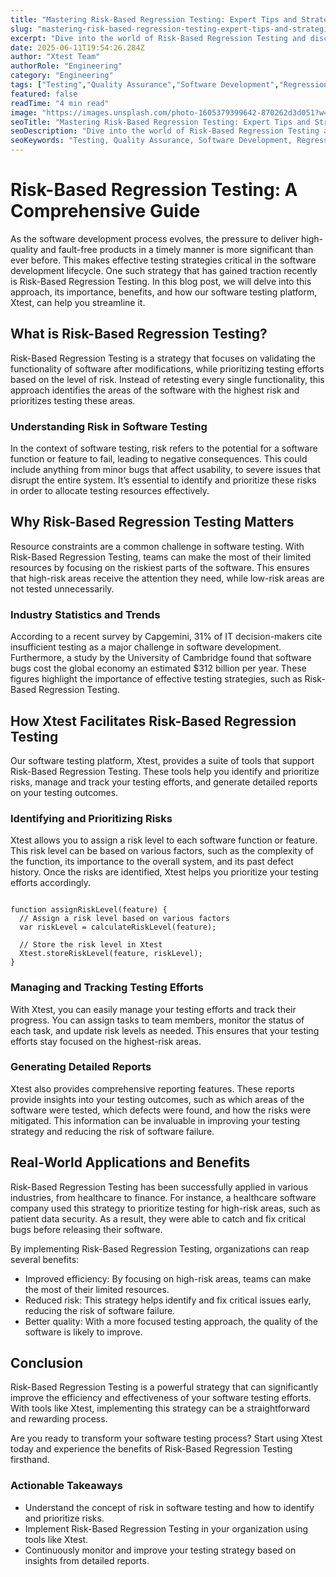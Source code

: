 ```yaml
---
title: "Mastering Risk-Based Regression Testing: Expert Tips and Strategies"
slug: "mastering-risk-based-regression-testing-expert-tips-and-strategies"
excerpt: "Dive into the world of Risk-Based Regression Testing and discover how it can revolutionize your software testing process. Learn how this strategy optimizes testing efforts, reduces risks, and saves resources, providing an edge in the competitive tech landscape. Transform your workflow today with our comprehensive guide."
date: 2025-06-11T19:54:26.284Z
author: "Xtest Team"
authorRole: "Engineering"
category: "Engineering"
tags: ["Testing","Quality Assurance","Software Development","Regression","Test Suite"]
featured: false
readTime: "4 min read"
image: "https://images.unsplash.com/photo-1605379399642-870262d3d051?w=1200&h=600&fit=crop"
seoTitle: "Mastering Risk-Based Regression Testing: Expert Tips and Strategies"
seoDescription: "Dive into the world of Risk-Based Regression Testing and discover how it can revolutionize your software testing process. Learn how this strategy optimizes testing efforts, reduces risks, and saves resources, providing an edge in the competitive tech landscape. Transform your workflow today with our comprehensive guide."
seoKeywords: "Testing, Quality Assurance, Software Development, Regression, Test Suite"
---
```


# Risk-Based Regression Testing: A Comprehensive Guide

As the software development process evolves, the pressure to deliver high-quality and fault-free products in a timely manner is more significant than ever before. This makes effective testing strategies critical in the software development lifecycle. One such strategy that has gained traction recently is Risk-Based Regression Testing. In this blog post, we will delve into this approach, its importance, benefits, and how our software testing platform, Xtest, can help you streamline it.

## What is Risk-Based Regression Testing?

Risk-Based Regression Testing is a strategy that focuses on validating the functionality of software after modifications, while prioritizing testing efforts based on the level of risk. Instead of retesting every single functionality, this approach identifies the areas of the software with the highest risk and prioritizes testing these areas.

### Understanding Risk in Software Testing

In the context of software testing, risk refers to the potential for a software function or feature to fail, leading to negative consequences. This could include anything from minor bugs that affect usability, to severe issues that disrupt the entire system. It’s essential to identify and prioritize these risks in order to allocate testing resources effectively.

## Why Risk-Based Regression Testing Matters

Resource constraints are a common challenge in software testing. With Risk-Based Regression Testing, teams can make the most of their limited resources by focusing on the riskiest parts of the software. This ensures that high-risk areas receive the attention they need, while low-risk areas are not tested unnecessarily.

### Industry Statistics and Trends

According to a recent survey by Capgemini, 31% of IT decision-makers cite insufficient testing as a major challenge in software development. Furthermore, a study by the University of Cambridge found that software bugs cost the global economy an estimated $312 billion per year. These figures highlight the importance of effective testing strategies, such as Risk-Based Regression Testing.

## How Xtest Facilitates Risk-Based Regression Testing

Our software testing platform, Xtest, provides a suite of tools that support Risk-Based Regression Testing. These tools help you identify and prioritize risks, manage and track your testing efforts, and generate detailed reports on your testing outcomes.

### Identifying and Prioritizing Risks

Xtest allows you to assign a risk level to each software function or feature. This risk level can be based on various factors, such as the complexity of the function, its importance to the overall system, and its past defect history. Once the risks are identified, Xtest helps you prioritize your testing efforts accordingly.

```

function assignRiskLevel(feature) {
  // Assign a risk level based on various factors
  var riskLevel = calculateRiskLevel(feature);
  
  // Store the risk level in Xtest
  Xtest.storeRiskLevel(feature, riskLevel);
}
```

### Managing and Tracking Testing Efforts

With Xtest, you can easily manage your testing efforts and track their progress. You can assign tasks to team members, monitor the status of each task, and update risk levels as needed. This ensures that your testing efforts stay focused on the highest-risk areas.

### Generating Detailed Reports

Xtest also provides comprehensive reporting features. These reports provide insights into your testing outcomes, such as which areas of the software were tested, which defects were found, and how the risks were mitigated. This information can be invaluable in improving your testing strategy and reducing the risk of software failure.

## Real-World Applications and Benefits

Risk-Based Regression Testing has been successfully applied in various industries, from healthcare to finance. For instance, a healthcare software company used this strategy to prioritize testing for high-risk areas, such as patient data security. As a result, they were able to catch and fix critical bugs before releasing their software.

By implementing Risk-Based Regression Testing, organizations can reap several benefits:

*   Improved efficiency: By focusing on high-risk areas, teams can make the most of their limited resources.
*   Reduced risk: This strategy helps identify and fix critical issues early, reducing the risk of software failure.
*   Better quality: With a more focused testing approach, the quality of the software is likely to improve.

## Conclusion

Risk-Based Regression Testing is a powerful strategy that can significantly improve the efficiency and effectiveness of your software testing efforts. With tools like Xtest, implementing this strategy can be a straightforward and rewarding process.

Are you ready to transform your software testing process? Start using Xtest today and experience the benefits of Risk-Based Regression Testing firsthand.

### Actionable Takeaways

*   Understand the concept of risk in software testing and how to identify and prioritize risks.
*   Implement Risk-Based Regression Testing in your organization using tools like Xtest.
*   Continuously monitor and improve your testing strategy based on insights from detailed reports.